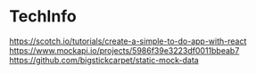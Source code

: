 # TechInfo
https://scotch.io/tutorials/create-a-simple-to-do-app-with-react
https://www.mockapi.io/projects/5986f39e3223df0011bbeab7
https://github.com/bigstickcarpet/static-mock-data
